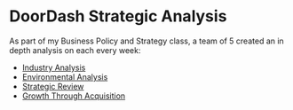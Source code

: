 # DoorDash Strategic Analysis
As part of my Business Policy and Strategy class, a team of 5 created an in depth analysis on each every week: 
* [Industry Analysis](https://github.com/bryce-bowles/doordash-strategic-analysis/blob/1622c44538af3e29884c3d56a6e921e946f9c2b0/Industry%20Analysis.pptx)
* [Environmental Analysis](https://github.com/bryce-bowles/doordash-strategic-analysis/blob/6c6b393ca4105b48df77141f2e32372613ec5862/The%20Environmental%20Assessment.pptx) 
* [Strategic Review](https://github.com/bryce-bowles/doordash-strategic-analysis/blob/8c6d79517ae92b8b580d819e832a7d9c0e63db52/The%20Strategic%20Review.pptx)
* [Growth Through Acquisition](https://github.com/bryce-bowles/doordash-strategic-analysis/blob/1622c44538af3e29884c3d56a6e921e946f9c2b0/Assignment_Growth%20through%20Acquisition.pptx)
